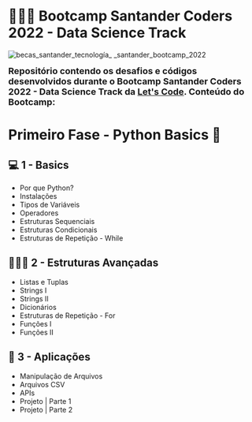 # 👩🏻‍🎓 Bootcamp Santander Coders 2022 - Data Science Track

![becas_santander_tecnología_ _santander_bootcamp_2022](./becas_santander_tecnolog%C3%ADa_%20_santander_coders_2022.png)

<font size ='4'>**Repositório contendo os desafios e códigos desenvolvidos durante o Bootcamp Santander Coders 2022 - Data Science Track da [Let's Code](https://letscode.com.br/processos-seletivos/santander-coders). Conteúdo do Bootcamp:**</font>

# Primeiro Fase - Python Basics 🐍 

## 💻 1 - Basics
- Por que Python?
- Instalações
- Tipos de Variáveis
- Operadores
- Estruturas Sequenciais
- Estruturas Condicionais
- Estruturas de Repetição - While

## 👩🏻‍💻 2 - Estruturas Avançadas
- Listas e Tuplas
- Strings I
- Strings II
- Dicionários
- Estruturas de Repetição - For
- Funções I
- Funções II

## 👾 3 - Aplicações
- Manipulação de Arquivos
- Arquivos CSV
- APIs
- Projeto | Parte 1
- Projeto | Parte 2